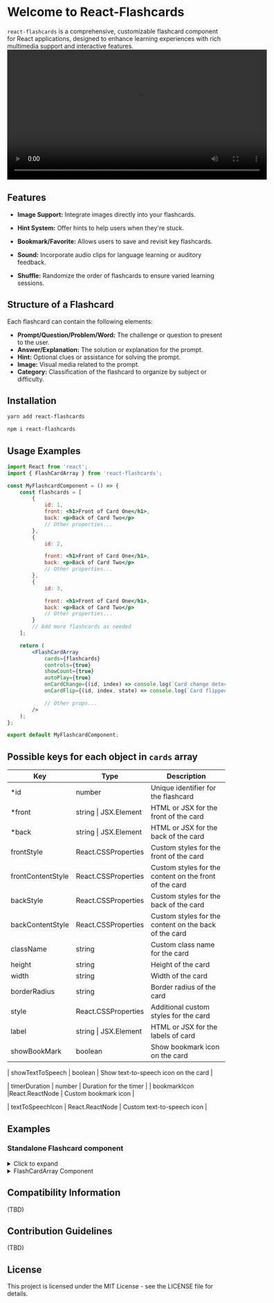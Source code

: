 # Welcome to React-Flashcards

`react-flashcards` is a comprehensive, customizable flashcard component for React applications, designed to enhance learning experiences with rich multimedia support and interactive features.
<video width="600" controls>
  <source src="./assets/demo.mov" type="video/quicktime">
  Your browser does not support the video tag.
</video>

## Features

-   **Image Support:** Integrate images directly into your flashcards.
-   **Hint System:** Offer hints to help users when they're stuck.
-   **Bookmark/Favorite:** Allows users to save and revisit key flashcards.
-   **Sound:** Incorporate audio clips for language learning or auditory feedback.

-   **Shuffle:** Randomize the order of flashcards to ensure varied learning sessions.

## Structure of a Flashcard

Each flashcard can contain the following elements:

-   **Prompt/Question/Problem/Word:** The challenge or question to present to the user.
-   **Answer/Explanation:** The solution or explanation for the prompt.
-   **Hint:** Optional clues or assistance for solving the prompt.
-   **Image:** Visual media related to the prompt.
-   **Category:** Classification of the flashcard to organize by subject or difficulty.

## Installation

```sh
yarn add react-flashcards
```

```sh
npm i react-flashcards
```

## Usage Examples

```jsx
import React from 'react';
import { FlashCardArray } from 'react-flashcards';

const MyFlashcardComponent = () => {
    const flashcards = [
        {
            id: 1,
            front: <h1>Front of Card One</h1>,
            back: <p>Back of Card Two</p>
            // Other properties...
        },
        {
            id: 2,

            front: <h1>Front of Card One</h1>,
            back: <p>Back of Card Two</p>
            // Other properties...
        },
        {
            id: 3,

            front: <h1>Front of Card One</h1>,
            back: <p>Back of Card Two</p>
            // Other properties...
        }
        // Add more flashcards as needed
    ];

    return (
        <FlashCardArray
            cards={flashcards}
            controls={true}
            showCount={true}
            autoPlay={true}
            onCardChange={(id, index) => console.log(`Card change detected: ID ${id}, Index: ${index}`)}
            onCardFlip={(id, index, state) => console.log(`Card flipped: ID ${id}, Index: ${index}, Flipped: ${state}`)}

            // Other props...
        />
    );
};

export default MyFlashcardComponent;
```

## Possible keys for each object in `cards` array

| Key               | Type                  | Description                                            |
| ----------------- | --------------------- | ------------------------------------------------------ |
| \*id              | number                | Unique identifier for the flashcard                    |
| \*front           | string \| JSX.Element | HTML or JSX for the front of the card                  |
| \*back            | string \| JSX.Element | HTML or JSX for the back of the card                   |
| frontStyle        | React.CSSProperties   | Custom styles for the front of the card                |
| frontContentStyle | React.CSSProperties   | Custom styles for the content on the front of the card |
| backStyle         | React.CSSProperties   | Custom styles for the back of the card                 |
| backContentStyle  | React.CSSProperties   | Custom styles for the content on the back of the card  |
| className         | string                | Custom class name for the card                         |
| height            | string                | Height of the card                                     |
| width             | string                | Width of the card                                      |
| borderRadius      | string                | Border radius of the card                              |
| style             | React.CSSProperties   | Additional custom styles for the card                  |
| label             | string \| JSX.Element | HTML or JSX for the labels of card                     |
| showBookMark      | boolean               | Show bookmark icon on the card                         |

| showTextToSpeech | boolean | Show text-to-speech icon on the card |

 | timerDuration | number | Duration for the timer |
  | bookmarkIcon |React.ReactNode | Custom bookmark icon |

| textToSpeechIcon | React.ReactNode | Custom text-to-speech icon |

## Examples

### Standalone Flashcard component

<details>
<summary>Click to expand</summary>

#### Basic Flashcard

```javascript
import React from 'react';
import { FlashCard } from 'react-flashcards';

function App() {
    return (
        <FlashCard
            front={
                <div>
                    Who is Prime Minister of <u>India?</u>?
                </div>
            }
            back={<div>Narendar Modi</div>}
        />
    );
}
```

### Custom Styles for front and back content

```javascript
import React from 'react';
import { FlashCard } from 'react-flashcards';

function App() {
    return (
        <FlashCard
            front={
                <>
                    <h1>A cold-blooded vertebrate animal that is born in water and breathes with gills is called :</h1>
                </>
            }
            back={<h1>Amphibian</h1>}
            backContentStyle={{
                backgroundColor: 'tea;',
                color: 'purple',
                padding: '10px',
                display: 'flex',
                justifyContent: 'center',
                alignItems: 'center'
            }}
            frontContentStyle={{
                backgroundColor: 'purple',
                color: 'white',
                display: 'grid',
                fontSize: '2rem'
            }}
            label={
                <div>
                    {' '}
                    <span>Subject </span> : <span>bio</span>
                </div>
            }
        />
    );
}
```

### Card Flip Callback

```javascript
import React from 'react';
import { FlashCard } from 'react-flashcards';

function App() {
    return (
        <FlashCard
            front={<h1>Front</h1>}
            back={<h1>Back</h1>}
            onCardFlip={(state) => {
                if (state) console.log('Card is flipped');
                else console.log('Card is not flipped');
            }}
        />
    );
}
```

### Custom Card Size

```javascript
import { FlashCard } from 'react-flashcards';

function App() {
    return <FlashCard front={<h1>Front</h1>} back={<h1>Back</h1>} style={{ width: '500px', height: '350px' }} />;
}
```

## Possible Prop for FlashCard Component

| Key               | Type                  | Default             | Description                                                             |
| ----------------- | --------------------- | ------------------- | ----------------------------------------------------------------------- |
| \*id              | number                |                     | Unique identifier for the flashcard                                     |
| \*front           | string \| JSX.Element | none                | HTML or JSX for the front of the card                                   |
| \*back            | string \| JSX.Element | none                | HTML or JSX for the back of the card                                    |
| isMarkdown        | boolean               | false               | If true, renders the frontHtml /backHtml as Markdown; defaults to false |
| frontStyle        | React.CSSProperties   | {}                  | Custom styles for the front of the card                                 |
| frontContentStyle | React.CSSProperties   | {}                  | Custom styles for the content on the front of the card                  |
| backStyle         | React.CSSProperties   | {}                  | Custom styles for the back of the card                                  |
| backContentStyle  | React.CSSProperties   | {}                  | Custom styles for the content on the back of the card                   |
| className         | string                | ""                  | Custom class name for the card                                          |
| height            | string                | ""                  | Height of the card                                                      |
| width             | string                | ""                  | Width of the card                                                       |
| borderRadius      | string                | ""                  | Border radius of the card                                               |
| style             | React.CSSProperties   | {}                  | Additional custom styles for the card                                   |
| showBookMark      | boolean               | true              | Show bookmark icon on the card                                          |
| showTextToSpeech  | boolean               | true               | Show text-to-speech icon on the card                                    |
| timerDuration     | number                |                     | Duration for autoPlay Timer                                             |
| bookmarkIcon      | React.ReactNode       | icon                | Custom bookmark icon                                                    |
| textToSpeechIcon  | React.ReactNode       | icon                | Custom text-to-speech icon                                              |
| label             | string \| JSX.Element | none | HTML or JSX for the labels of card                              |

</details>
      <details>
<summary>FlashCardArray Component</summary>  


### Basic FlashcardArray:


## Possible Prop for FlashCardArray Component

| Key               | Type                  | Default             | Description                                                                 |
|-------------------|-----------------------|---------------------|-----------------------------------------------------------------------------|
| \*front           | string \| JSX.Element | none                | HTML or JSX for the front of the card                                       |
| \*back            | string \| JSX.Element | none                | HTML or JSX for the back of the card                                        |
| isMarkdown        | boolean               | false               | If true, renders the frontHtml /backHtml as Markdown; defaults to false     |
| frontStyle        | React.CSSProperties   | {}                  | Custom styles for the front of the card                                     |
| frontContentStyle | React.CSSProperties   | {}                  | Custom styles for the content on the front of the card                      |
| backStyle         | React.CSSProperties   | {}                  | Custom styles for the back of the card                                      |
| backContentStyle  | React.CSSProperties   | {}                  | Custom styles for the content on the back of the card                       |
| className         | string                | ""                  | Custom class name for the card                                              |
| height            | string                | ""                  | Height of the card                                                          |
| width             | string                | ""                  | Width of the card                                                           |
| autoPlay          | boolean               | false               | (Optional) If true, the flashcards will automatically flip after the timer duration and move to the next card |
| style             | React.CSSProperties   | {}                  | Additional custom styles for the card                                       |
| controls          | boolean               | true                | If true, navigation controls will be displayed to move between flashcards   |
| showCount         | boolean               | true                | If true, a progress bar will be displayed indicating the current position in the array |
| timerDuration     | number                | 10s                 | Duration for autoPlay Timer                                                 |
| bookmarkIcon      | React.ReactNode       | icon                | Custom bookmark icon                                                        |
| textToSpeechIcon  | React.ReactNode       | icon                | Custom text-to-speech icon                                                  |
| label             | string \| JSX.Element | none | HTML or JSX for the labels of the card                                      |

```javascript
import { FlashCardArray } from 'react-flashcards';

function App() {
    const cards = [
        {
            id: 1,
            front: 'Front Content 1',
            back: 'Back Content 1'
        },
        {
            id: 2,
            front: 'Front Content 2',
            back: 'Back Content 2'
        },
        {
            id: 3,
            front: 'Front Content 3',
            back: 'Back Content 3'
        }
    ];
    return <FlashCardArray cards={cards} />;
}
```

### Custom styles for all cards in the array:

```javascript
import { FlashCardArray } from 'react-flashcards';

function App() {
    const cards = [
        {
            id: 1,
            front: 'Front Content 1',
            back: 'Back Content 1'
        },
        {
            id: 2,
            front: 'Front Content 2',
            back: 'Back Content 2'
        },
        {
            id: 3,
            front: 'Front Content 3',
            back: 'Back Content 3'
        }
    ];
    return (
        <FlashCardArray
            cards={cards}
            width="500px"
            frontContentStyle={{
                backgroundColor: 'blue',
                color: 'black'
            }}
            backContentStyle={{
                backgroundColor: 'teal'
            }}
        />
    );
}
```

### Custom style for each card:

You can set the style for each card directly within the card object by referring to the card's prop list. Alternatively, you can pass a custom React component with its own styles into the cards array.

```javascript
import { FlashCardArray } from 'react-flashcards';

function App() {
    const cards = [
        {
            id: 1,
            front: 'Front Content 1',
            back: 'Back Content 1',
     
            label: (
                <div>
                    <p style={{ margin: 0 }}>Level: Easy</p>
                </div>
            ),
            showBookMark: true,
            showTextToSpeech: true,
            frontContentStyle: {
                backgroundColor: 'red'
            }
        },
        {
            id: 2,
            front: 'Front Content 2',
            back: 'Back Content 2',
       
            label: (
                <div>
                    <p style={{ margin: 0 }}>Sub: math</p>
                </div>
            ),
            showBookMark: true,
            showTextToSpeech: true,
            frontContentStyle: {
                backgroundColor: 'blue'
            }
        }
    ];
    return <FlashCardArray cards={cards} />;
}
```

</details>

## Compatibility Information

(TBD)

## Contribution Guidelines

(TBD)

## License

This project is licensed under the MIT License - see the LICENSE file for details.
